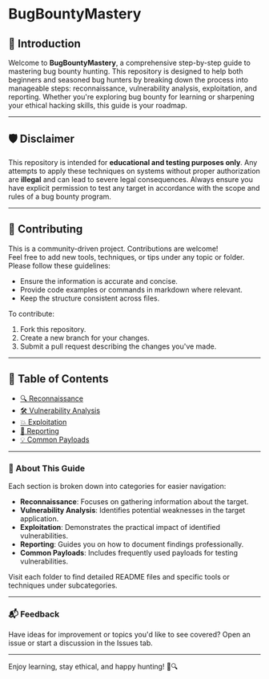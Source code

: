 # BugBountyMastery

## 🚀 Introduction
Welcome to **BugBountyMastery**, a comprehensive step-by-step guide to mastering bug bounty hunting. This repository is designed to help both beginners and seasoned bug hunters by breaking down the process into manageable steps: reconnaissance, vulnerability analysis, exploitation, and reporting. Whether you're exploring bug bounty for learning or sharpening your ethical hacking skills, this guide is your roadmap.

---

## 🛡️ Disclaimer
This repository is intended for **educational and testing purposes only**. Any attempts to apply these techniques on systems without proper authorization are **illegal** and can lead to severe legal consequences. Always ensure you have explicit permission to test any target in accordance with the scope and rules of a bug bounty program.

---

## 🌟 Contributing
This is a community-driven project. Contributions are welcome!  
Feel free to add new tools, techniques, or tips under any topic or folder. Please follow these guidelines:
- Ensure the information is accurate and concise.
- Provide code examples or commands in markdown where relevant.
- Keep the structure consistent across files.

To contribute:
1. Fork this repository.
2. Create a new branch for your changes.
3. Submit a pull request describing the changes you've made.

---

## 🧩 Table of Contents
- [🔍 Reconnaissance](1%20-%20Recon/README.md)
- [🛠️ Vulnerability Analysis](2%20-%20Vulnerability-Analysis/README.md)
- [💥 Exploitation](3%20-%20Exploitation/README.md)
- [📝 Reporting](4%20-%20Reporting/README.md)
- [💡 Common Payloads](5%20-%20Common-Payloads/README.md)

---

### 📖 About This Guide
Each section is broken down into categories for easier navigation:
- **Reconnaissance**: Focuses on gathering information about the target.
- **Vulnerability Analysis**: Identifies potential weaknesses in the target application.
- **Exploitation**: Demonstrates the practical impact of identified vulnerabilities.
- **Reporting**: Guides you on how to document findings professionally.
- **Common Payloads**: Includes frequently used payloads for testing vulnerabilities.

Visit each folder to find detailed README files and specific tools or techniques under subcategories.

---

### 📬 Feedback
Have ideas for improvement or topics you'd like to see covered? Open an issue or start a discussion in the Issues tab.

---

Enjoy learning, stay ethical, and happy hunting! 🐞🔍
